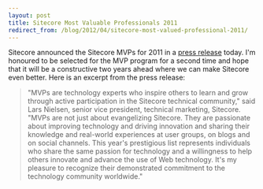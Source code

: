 ```yaml
---
layout: post
title: Sitecore Most Valuable Professionals 2011
redirect_from: /blog/2012/04/sitecore-most-valued-professional-2011/
---
```


Sitecore announced the Sitecore MVPs for 2011 in a [press release](http://www.marketwire.com/press-release/sitecore-recognizes-exceptional-technical-community-leaders-from-around-the-world-1641616.htm) today. I'm honoured&nbsp;to be selected for the MVP program for a second time and hope that it will be a constructive two years ahead where we can make Sitecore even better. Here is an excerpt from the press release:

> "MVPs are technology experts who inspire others to learn and grow through active participation in the Sitecore technical community," said Lars Nielsen, senior vice president, technical marketing, Sitecore. "MVPs are not just about evangelizing Sitecore. They are passionate about improving technology and driving innovation and sharing their knowledge and real-world experiences at user groups, on blogs and on social channels. This year's prestigious list represents individuals who share the same passion for technology and a willingness to help others innovate and advance the use of Web technology. It's my pleasure to recognize their demonstrated commitment to the technology community worldwide."
